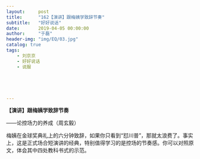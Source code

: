 ```yaml
---
layout:     post
title:      "162【演讲】跟梅姨学致辞节奏"
subtitle:   "好好说话"
date:       2019-04-05 00:00:00
author:     "于磊"
header-img: "img/EQ/03.jpg"
catalog: true
tags:
    - 刘京京
    - 好好说话
    - 说服





---
```


**【演讲】跟梅姨学致辞节奏**

——论控场力的养成（周玄毅）

 

梅姨在金球奖典礼上的六分钟致辞，如果你只看到“怼川普”，那就太浪费了。事实上，这是正式场合短演讲的经典，特别值得学习的是控场的节奏感。你可以对照原文，体会其中四处教科书式的示范。